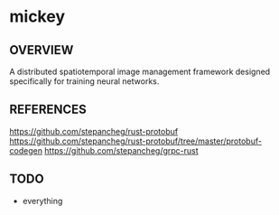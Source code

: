 # mickey
## OVERVIEW
A distributed spatiotemporal image management framework designed specifically for training neural networks.

## REFERENCES
https://github.com/stepancheg/rust-protobuf
https://github.com/stepancheg/rust-protobuf/tree/master/protobuf-codegen
https://github.com/stepancheg/grpc-rust

## TODO
- everything
